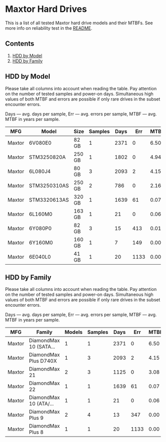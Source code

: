 Maxtor Hard Drives
==================

This is a list of all tested Maxtor hard drive models and their MTBFs. See more
info on reliability test in the [README](https://github.com/bsdhw/SMART).

Contents
--------

1. [ HDD by Model  ](#hdd-by-model)
2. [ HDD by Family ](#hdd-by-family)

HDD by Model
------------

Please take all columns into account when reading the table. Pay attention on the
number of tested samples and power-on days. Simultaneous high values of both MTBF
and errors are possible if only rare drives in the subset encounter errors.

Days — avg. days per sample,
Err  — avg. errors per sample,
MTBF — avg. MTBF in years per sample.

| MFG       | Model              | Size   | Samples | Days  | Err   | MTBF   |
|-----------|--------------------|--------|---------|-------|-------|--------|
| Maxtor    | 6V080E0            | 82 GB  | 1       | 2371  | 0     | 6.50   |
| Maxtor    | STM3250820A        | 250 GB | 1       | 1802  | 0     | 4.94   |
| Maxtor    | 6L080J4            | 80 GB  | 3       | 2093  | 2     | 4.15   |
| Maxtor    | STM3250310AS       | 250 GB | 2       | 786   | 0     | 2.16   |
| Maxtor    | STM3320613AS       | 320 GB | 1       | 1639  | 61    | 0.07   |
| Maxtor    | 6L160M0            | 163 GB | 1       | 21    | 0     | 0.06   |
| Maxtor    | 6Y080P0            | 82 GB  | 3       | 15    | 413   | 0.01   |
| Maxtor    | 6Y160M0            | 160 GB | 1       | 7     | 149   | 0.00   |
| Maxtor    | 6E040L0            | 41 GB  | 1       | 20    | 1133  | 0.00   |

HDD by Family
-------------

Please take all columns into account when reading the table. Pay attention on the
number of tested samples and power-on days. Simultaneous high values of both MTBF
and errors are possible if only rare drives in the subset encounter errors.

Days — avg. days per sample,
Err  — avg. errors per sample,
MTBF — avg. MTBF in years per sample.

| MFG       | Family                 | Models | Samples | Days  | Err   | MTBF   |
|-----------|------------------------|--------|---------|-------|-------|--------|
| Maxtor    | DiamondMax 10 (SATA... | 1      | 1       | 2371  | 0     | 6.50   |
| Maxtor    | DiamondMax Plus D740X  | 1      | 3       | 2093  | 2     | 4.15   |
| Maxtor    | DiamondMax 21          | 2      | 3       | 1125  | 0     | 3.08   |
| Maxtor    | DiamondMax 22          | 1      | 1       | 1639  | 61    | 0.07   |
| Maxtor    | DiamondMax 10 (ATA/... | 1      | 1       | 21    | 0     | 0.06   |
| Maxtor    | DiamondMax Plus 9      | 2      | 4       | 13    | 347   | 0.00   |
| Maxtor    | DiamondMax Plus 8      | 1      | 1       | 20    | 1133  | 0.00   |
